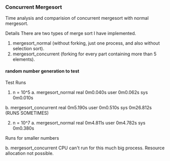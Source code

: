 
### Concurrent Mergesort
Time analysis and comparision of concurrent mergesort with normal mergesort.

Details
There are two types of merge sort I have implemented.
1. mergesort_normal (without forking, just one process, and also without selection sort).
2. mergesort_concurrent (forking for every part containing more than 5 elements).

#### random number generation to test
Test Runs
1. n = 10^5
a. mergesort_normal
real	0m0.040s
user	0m0.062s
sys	0m0.010s

b. mergesort_concurrent
real	0m5.190s
user	0m0.510s
sys	0m26.812s
(RUNS SOMETIMES)

2. n = 10^7
a. mergesort_normal
real	0m4.811s
user	0m4.782s
sys	0m0.380s

Runs for smaller numbers

b. mergesort_concurrent
CPU can't run for this much big process. Resource allocation not possible.
